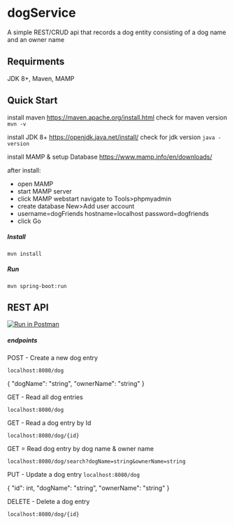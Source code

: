 # dogService
A simple REST/CRUD api that records a dog entity consisting of a dog name and an owner name
## Requirments
JDK 8+, Maven, MAMP

## Quick Start
install maven https://maven.apache.org/install.html
check for maven version
```mvn -v```

install JDK 8+ https://openjdk.java.net/install/
check for jdk version
```java -version```

install MAMP & setup Database https://www.mamp.info/en/downloads/

after install:
- open MAMP
- start MAMP server
- click MAMP webstart navigate to Tools>phpmyadmin
- create database New>Add user account
- username=dogFriends hostname=localhost password=dogfriends
- click Go

##### Install
```mvn install```
##### Run
```mvn spring-boot:run``` 
## REST API 

[![Run in Postman](https://run.pstmn.io/button.svg)](https://app.getpostman.com/run-collection/e1094487fb1e0afa5ffe)
##### endpoints


POST - Create a new dog entry

```localhost:8080/dog```

{
       "dogName": "string",
       "ownerName": "string"
   }

GET - Read all dog entries

```localhost:8080/dog```

GET - Read a dog entry by Id

```localhost:8080/dog/{id}```

GET = Read dog entry by dog name & owner name

```localhost:8080/dog/search?dogName=string&ownerName=string```

PUT - Update a dog entry
```localhost:8080/dog```

{
    "id": int,
    "dogName": "string",
    "ownerName": "string"
}

DELETE - Delete a dog entry

```localhost:8080/dog/{id}```
